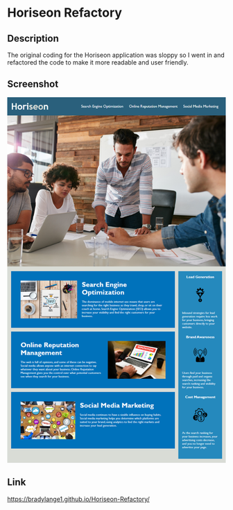 # Horiseon Refactory

## Description

The original coding for the Horiseon application was sloppy so I went in and refactored the code to make it more readable and user friendly.

## Screenshot

![Image of working application](./assets/images/horiseon-app-image.png)

## Link
https://bradylange1.github.io/Horiseon-Refactory/
